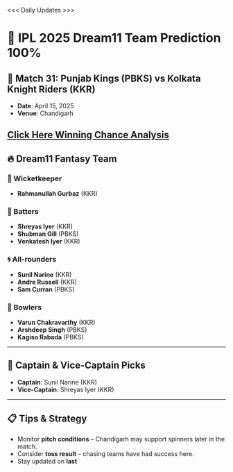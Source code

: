 <<< Daily Updates >>>
# 🏏 IPL 2025 Dream11 Team Prediction  100%


## 📅 Match 31: Punjab Kings (PBKS) vs Kolkata Knight Riders (KKR)
- **Date**: April 15, 2025
- **Venue**: Chandigarh
  
[Click Here Winning Chance Analysis  ](https://www.profitableratecpm.com/cyxvt09fk?key=12c35c3df988a486e856e689679c6d63)
---

## 🔥 Dream11 Fantasy Team

### 🧤 Wicketkeeper
- **Rahmanullah Gurbaz** (KKR)

### 🏏 Batters
- **Shreyas Iyer** (KKR)
- **Shubman Gill** (PBKS)
- **Venkatesh Iyer** (KKR)

### 🌀 All-rounders
- **Sunil Narine** (KKR)
- **Andre Russell** (KKR)
- **Sam Curran** (PBKS)

### 🎯 Bowlers
- **Varun Chakravarthy** (KKR)
- **Arshdeep Singh** (PBKS)
- **Kagiso Rabada** (PBKS)

---

## 🧢 Captain & Vice-Captain Picks
- **Captain**: Sunil Narine (KKR)
- **Vice-Captain**: Shreyas Iyer (KKR)

---

## 📋 Tips & Strategy
- Monitor **pitch conditions** – Chandigarh may support spinners later in the match.
- Consider **toss result** – chasing teams have had success here.
- Stay updated on **last**
